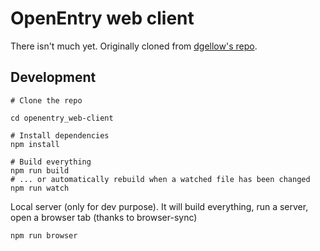 # OpenEntry web client

There isn't much yet.
Originally cloned from [dgellow's repo](https://github.com/dgellow/openentry_web-client).
## Development

```
# Clone the repo

cd openentry_web-client

# Install dependencies
npm install

# Build everything
npm run build
# ... or automatically rebuild when a watched file has been changed
npm run watch
```

Local server (only for dev purpose). It will build everything, run a server, open a browser tab (thanks to browser-sync)

```
npm run browser
```
